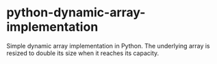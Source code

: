 # python-dynamic-array-implementation
 
Simple dynamic array implementation in Python. The underlying array is resized to double its size when it reaches its capacity.